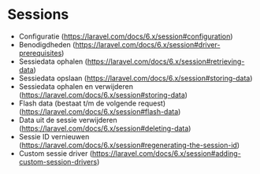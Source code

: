 # Sessions
- Configuratie (https://laravel.com/docs/6.x/session#configuration)
- Benodigdheden (https://laravel.com/docs/6.x/session#driver-prerequisites)
- Sessiedata ophalen (https://laravel.com/docs/6.x/session#retrieving-data)
- Sessiedata opslaan (https://laravel.com/docs/6.x/session#storing-data)
- Sessiedata ophalen en verwijderen (https://laravel.com/docs/6.x/session#storing-data)
- Flash data (bestaat t/m de volgende request) (https://laravel.com/docs/6.x/session#flash-data)
- Data uit de sessie verwijderen (https://laravel.com/docs/6.x/session#deleting-data)
- Sessie ID vernieuwen (https://laravel.com/docs/6.x/session#regenerating-the-session-id)
- Custom sessie driver (https://laravel.com/docs/6.x/session#adding-custom-session-drivers)
